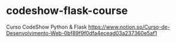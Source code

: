 # codeshow-flask-course
Curso CodeShow Python &amp; Flask
https://www.notion.so/Curso-de-Desenvolvimento-Web-0bf89f9f0dfa4ecead03a237360e5af1
